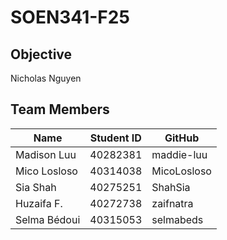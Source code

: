 # SOEN341-F25

## **Objective**

Nicholas Nguyen

## **Team Members**
| Name         | Student ID | GitHub        |
|--------------|------------|---------------|
| Madison Luu  | 40282381   | maddie-luu    |
| Mico Losloso | 40314038   | MicoLosloso   |
| Sia Shah     | 40275251   | ShahSia       |
| Huzaifa F.   | 40272738   | zaifnatra     |
| Selma Bédoui | 40315053   | selmabeds     |
